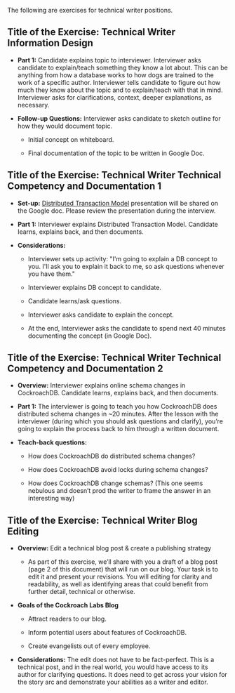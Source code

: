 The following are exercises for technical writer positions.

## **Title of the Exercise:** **Technical Writer Information Design**

- **Part 1:** Candidate explains topic to interviewer. Interviewer asks candidate to explain/teach something they know a lot about. This can be anything from how a database works to how dogs are trained to the work of a specific author. Interviewer tells candidate to figure out how much they know about the topic and to explain/teach with that in mind. Interviewer asks for clarifications, context, deeper explanations, as necessary.

- **Follow-up Questions:** Interviewer asks candidate to sketch outline for how they would document topic.

    - Initial concept on whiteboard.

    - Final documentation of the topic to be written in Google Doc.


## **Title of the Exercise:** **Technical Writer Technical Competency and Documentation 1**

- **Set-up:** [Distributed Transaction Model](https://docs.google.com/a/cockroachlabs.com/presentation/d/1oTRuDl5VoeZBdAeHGf-gAovrMuG49VfRGmqaLbz_V6Q/edit?usp=sharing) presentation will be shared on the Google doc. Please review the presentation during the interview. 

- **Part 1:** Interviewer explains Distributed Transaction Model. Candidate learns, explains back, and then documents.

- **Considerations:**
    - Interviewer sets up activity: "I'm going to explain a DB concept to you. I'll ask you to explain it back to me, so ask questions whenever you have them."

    - Interviewer explains DB concept to candidate.

    - Candidate learns/ask questions.

    - Interviewer asks candidate to explain the concept.

    - At the end, Interviewer asks the candidate to spend next 40 minutes documenting the concept (in Google Doc).


## **Title of the Exercise: Technical Writer Technical Competency and Documentation 2**

- **Overview:** Interviewer explains online schema changes in CockroachDB. Candidate learns, explains back, and then documents.

- **Part 1:** The interviewer is going to teach you how CockroachDB does distributed schema changes in ~20 minutes. After the lesson with the interviewer (during which you should ask questions and clarify), you’re going to explain the process back to him through  a written document.

- **Teach-back questions:**

    - How does CockroachDB do distributed schema changes?

    - How does CockroachDB avoid locks during schema changes?

    - How does CockroachDB change schemas? (This one seems nebulous and doesn’t prod the writer to frame the answer in an interesting way)


## **Title of the Exercise:** **Technical Writer Blog Editing**

- **Overview:** Edit a technical blog post & create a publishing strategy

    - As part of this exercise, we’ll share with you a draft of a blog post (page 2 of this document) that will run on our blog. Your task is to edit it and present your revisions. You will editing for clarity and readability, as well as identifying areas that could benefit from further detail, technical or otherwise.  

- **Goals of the Cockroach Labs Blog**

    - Attract readers to our blog.

    - Inform potential users about features of CockroachDB.

    - Create evangelists out of every employee.

- **Considerations:** The edit does not have to be fact-perfect. This is a technical post, and in the real world, you would have access to its author for clarifying questions. It does need to get across your vision for the story arc and demonstrate your abilities as a writer and editor.

